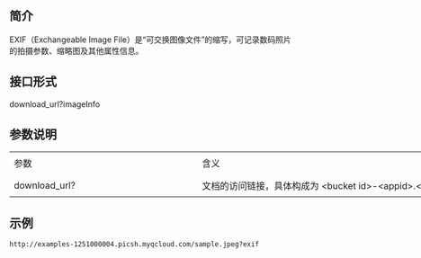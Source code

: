 ## 简介
EXIF（Exchangeable Image File）是“可交换图像文件”的缩写，可记录数码照片的拍摄参数、缩略图及其他属性信息。
## 接口形式
download_url?imageInfo
## 参数说明 
<table width="1336" border="0" cellpadding="0" cellspacing="0" style='width:1002.00pt;border-collapse:collapse;table-layout:fixed;'>
   <col width="325" style='mso-width-source:userset;mso-width-alt:10400;'/>
   <col width="1011" style='mso-width-source:userset;mso-width-alt:32352;'/>
   <tr height="40" style='height:30.00pt;mso-height-source:userset;mso-height-alt:600;'>
    <td class="xl65" height="40" width="325" style='height:30.00pt;width:243.75pt;' x:str>参数</td>
    <td class="xl65" width="1011" style='width:758.25pt;' x:str>含义</td>
   </tr>
   <tr height="40" style='height:30.00pt;mso-height-source:userset;mso-height-alt:600;'>
    <td height="40" style='height:30.00pt;' x:str>download_url?</td>
    <td x:str>文档的访问链接，具体构成为 &lt;bucket id&gt;-&lt;appid&gt;.&lt;picture region&gt;.&lt;domain&gt;.com/&lt;picture name&gt;<span style='mso-spacerun:yes;'>&nbsp;&nbsp;&nbsp;&nbsp;&nbsp;&nbsp;&nbsp;&nbsp;&nbsp;&nbsp;&nbsp;&nbsp;&nbsp;&nbsp;</span></td>
   </tr>
   <![if supportMisalignedColumns]>
    <tr width="0" style='display:none;'>
     <td width="325" style='width:244;'></td>
     <td width="1011" style='width:758;'></td>
    </tr>
   <![endif]>
  </table>

## 示例
```
http://examples-1251000004.picsh.myqcloud.com/sample.jpeg?exif
```
